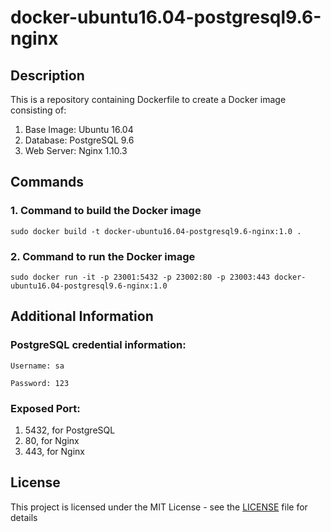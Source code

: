 # docker-ubuntu16.04-postgresql9.6-nginx

## Description

This is a repository containing Dockerfile to create a Docker image consisting of:
1. Base Image: Ubuntu 16.04
2. Database: PostgreSQL 9.6
3. Web Server: Nginx 1.10.3

## Commands

### 1. Command to build the Docker image
```
sudo docker build -t docker-ubuntu16.04-postgresql9.6-nginx:1.0 .
```
### 2. Command to run the Docker image
```
sudo docker run -it -p 23001:5432 -p 23002:80 -p 23003:443 docker-ubuntu16.04-postgresql9.6-nginx:1.0
```
## Additional Information

### PostgreSQL credential information:
```
Username: sa

Password: 123
```

### Exposed Port:
1. 5432, for PostgreSQL
2. 80, for Nginx
3. 443, for Nginx

## License

This project is licensed under the MIT License - see the [LICENSE](LICENSE) file for details